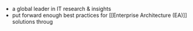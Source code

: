 - a global leader in IT research & insights
- put forward enough best practices for [[Enterprise Architecture (EA)]] solutions throug